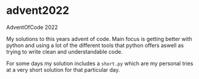 # advent2022
AdventOfCode 2022

My solutions to this years advent of code. Main focus is getting better with python and using a lot of the different tools that python offers aswell as trying to write
clean and understandable code.

For some days my solution includes a `short.py` which are my personal tries at a very short solution for that particular day.
